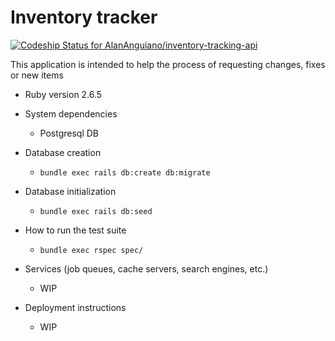 # Inventory tracker

[![Codeship Status for AlanAnguiano/inventory-tracking-api](https://app.codeship.com/projects/226d8900-88e7-0138-1e26-72bf3b778d1e/status?branch=master)](https://app.codeship.com/projects/399023)

This application is intended to help the process of requesting changes, fixes or new items

* Ruby version 
  2.6.5

* System dependencies
  - Postgresql DB

* Database creation
  - `bundle exec rails db:create db:migrate`

* Database initialization
  - `bundle exec rails db:seed`

* How to run the test suite
  - `bundle exec rspec spec/`

* Services (job queues, cache servers, search engines, etc.)
  - WIP

* Deployment instructions
  - WIP
